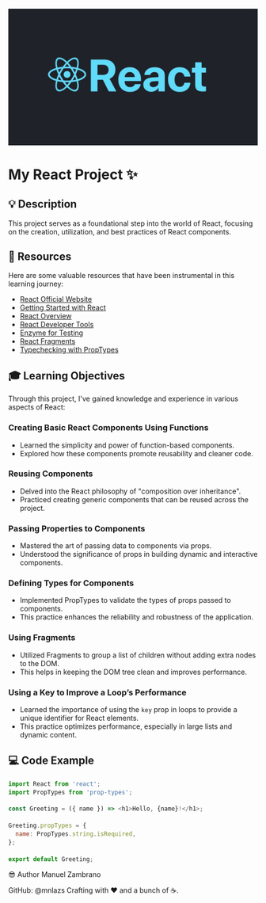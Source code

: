 <p align="center">
  <img src="react-logo.jpeg" alt="React Logo" width="600"/>
</p>

# My React Project :sparkles:

## :bulb: Description
This project serves as a foundational step into the world of React, focusing on the creation, utilization, and best practices of React components.

## :bookmark_tabs: Resources
Here are some valuable resources that have been instrumental in this learning journey:

- [React Official Website](https://reactjs.org/)
- [Getting Started with React](https://reactjs.org/docs/getting-started.html)
- [React Overview](https://reactjs.org/docs/hello-world.html)
- [React Developer Tools](https://reactjs.org/blog/2015/09/02/new-react-developer-tools.html#installation)
- [Enzyme for Testing](https://enzymejs.github.io/enzyme/)
- [React Fragments](https://reactjs.org/docs/fragments.html)
- [Typechecking with PropTypes](https://reactjs.org/docs/typechecking-with-proptypes.html)

## :mortar_board: Learning Objectives
Through this project, I've gained knowledge and experience in various aspects of React:

### Creating Basic React Components Using Functions
- Learned the simplicity and power of function-based components.
- Explored how these components promote reusability and cleaner code.

### Reusing Components
- Delved into the React philosophy of "composition over inheritance".
- Practiced creating generic components that can be reused across the project.

### Passing Properties to Components
- Mastered the art of passing data to components via props.
- Understood the significance of props in building dynamic and interactive components.

### Defining Types for Components
- Implemented PropTypes to validate the types of props passed to components.
- This practice enhances the reliability and robustness of the application.

### Using Fragments
- Utilized Fragments to group a list of children without adding extra nodes to the DOM.
- This helps in keeping the DOM tree clean and improves performance.

### Using a Key to Improve a Loop’s Performance
- Learned the importance of using the `key` prop in loops to provide a unique identifier for React elements.
- This practice optimizes performance, especially in large lists and dynamic content.

## :computer: Code Example

```javascript
import React from 'react';
import PropTypes from 'prop-types';

const Greeting = ({ name }) => <h1>Hello, {name}!</h1>;

Greeting.propTypes = {
  name: PropTypes.string.isRequired,
};

export default Greeting;
 ```

:sunglasses: Author
Manuel Zambrano

GitHub: @mnlazs
Crafting with :heart: and a bunch of :coffee:.


